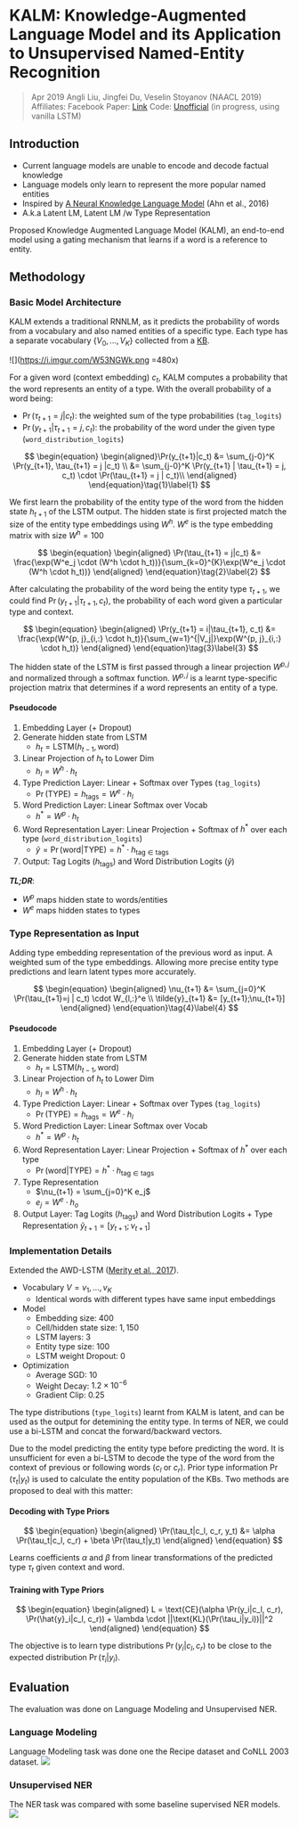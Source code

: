 # KALM: Knowledge-Augmented Language Model and its Application to Unsupervised Named-Entity Recognition

> Apr 2019
> Angli Liu, Jingfei Du, Veselin Stoyanov (NAACL 2019)
> Affiliates: Facebook
> Paper: [Link](https://arxiv.org/abs/1904.04458)
> Code: [Unofficial](https://github.com/raghavjajodia/unsupervised_nlu/blob/master/models.py) (in progress, using vanilla LSTM)

## Introduction
- Current language models are unable to encode and decode factual knowledge
- Language models only learn to represent the more popular named entities
- Inspired by [A Neural Knowledge Language Model](https://arxiv.org/abs/1608.00318) (Ahn et al., 2016)
- A.k.a Latent LM, Latent LM /w Type Representation

Proposed Knowledge Augmented Language Model (KALM), an end-to-end model using a gating mechanism that learns if a word is a reference to entity.

## Methodology
### Basic Model Architecture
KALM extends a traditional RNNLM, as it predicts the probability of words from a vocabulary and also named entities of a specific type. Each type has a separate vocabulary $\{V_0, ..., V_K\}$ collected from a [KB](https://github.com/uclanlp/NamedEntityLanguageModel).

![](https://i.imgur.com/W53NGWk.png =480x)

For a given word (context embedding) $c_t$, KALM computes a probability that the word represents an entity of a type. With the overall probability of a word being:
- $\Pr(\tau_{t+1} = j | c_t)$: the weighted sum of the type probabilities (`tag_logits`)
- $\Pr(y_{t+1}| \tau_{t+1} = j, c_t)$: the probability of the word under the given type (`word_distribution_logits`)

$$
\begin{equation}
\begin{aligned}\Pr(y_{t+1}|c_t) 
&= \sum_{j-0}^K \Pr(y_{t+1}, \tau_{t+1} = j |c_t) \\
&= \sum_{j-0}^K \Pr(y_{t+1} | \tau_{t+1} = j, c_t) \cdot \Pr(\tau_{t+1} = j | c_t)\\
\end{aligned}
\end{equation}\tag{1}\label{1}
$$

We first learn the probability of the entity type of the word from the hidden state $h_{t+1}$ of the LSTM output. The hidden state is first projected match the size of the entity type embeddings using $W^h$. $W^{e}$ is the type embedding matrix with size $W^h=100$

$$
\begin{equation}
\begin{aligned}
\Pr(\tau_{t+1} = j|c_t) &= \frac{\exp(W^e_j \cdot (W^h \cdot h_t))}{\sum_{k=0}^{K}\exp(W^e_j \cdot (W^h \cdot h_t))}
\end{aligned}
\end{equation}\tag{2}\label{2}
$$

After calculating the probability of the word being the entity type $\tau_{t+1}$, we could find $\Pr(y_{t+1}|\tau_{t+1}, c_t)$, the probability of each word given a particular type and context.

$$
\begin{equation}
\begin{aligned}
\Pr(y_{t+1} = i|\tau_{t+1}, c_t) &= \frac{\exp(W^{p, j}_{i,:} \cdot h_t)}{\sum_{w=1}^{|V_j|}\exp(W^{p, j}_{i,:} \cdot h_t)} \end{aligned}
\end{equation}\tag{3}\label{3}
$$

The hidden state of the LSTM is first passed through a linear projection $W^{p,j}$ and normalized through a softmax function. $W^{p,j}$ is a learnt type-specific projection matrix that determines if a word represents an entity of a type.

#### Pseudocode
1. Embedding Layer (+ Dropout)
2. Generate hidden state from LSTM
    - $h_t = \text{LSTM}(h_{t-1}, \text{word})$
3. Linear Projection of $h_t$ to Lower Dim
    - $h_l = W^h \cdot h_t$
4. Type Prediction Layer: Linear + Softmax over Types (`tag_logits`)
    - $\Pr(\text{TYPE}) = h_\text{tags} = W^e \cdot h_l$
5. Word Prediction Layer: Linear Softmax over Vocab
    - $h^* = W^p \cdot h_t$
6. Word Representation Layer: Linear Projection + Softmax of $h^*$ over each type (`word_distribution_logits`)
    - $\tilde{y} = \Pr(\text{word|TYPE}) = h^* \cdot h_{\text{tag} \in \text{tags}}$
7. Output: Tag Logits ($h_\text{tags}$) and Word Distribution Logits ($\tilde{y}$)

***TL;DR***:
- $W^p$ maps hidden state to words/entities
- $W^e$ maps hidden states to types

### Type Representation as Input
Adding type embedding representation of the previous word as input. A weighted sum of the type embeddings. Allowing more precise entity type predictions and learn latent types more accurately.

$$
\begin{equation}
\begin{aligned}
\nu_{t+1} &= \sum_{j=0}^K \Pr(\tau_{t+1}=j | c_t) \cdot W_{l,:}^e \\
\tilde{y}_{t+1} &= [y_{t+1};\nu_{t+1}]
\end{aligned}
\end{equation}\tag{4}\label{4}
$$

#### Pseudocode
1. Embedding Layer (+ Dropout)
2. Generate hidden state from LSTM
    - $h_t = \text{LSTM}(h_{t-1}, \text{word})$
3. Linear Projection of $h_t$ to Lower Dim
    - $h_l = W^h \cdot h_t$
4. Type Prediction Layer: Linear + Softmax over Types (`tag_logits`)
    - $\Pr(\text{TYPE}) = h_\text{tags} = W^e \cdot h_l$
5. Word Prediction Layer: Linear Softmax over Vocab
    - $h^* = W^p \cdot h_t$
6. Word Representation Layer: Linear Projection + Softmax of $h^*$ over each type
    - $\Pr(\text{word|TYPE}) = h^* \cdot h_{\text{tag} \in \text{tags}}$
6. Type Representation 
    - $\nu_{t+1} = \sum_{j=0}^K e_j$
    - $e_j = W^e \cdot h_o$
7. Output Layer: Tag Logits ($h_\text{tags}$) and Word Distribution Logits + Type Representation $\tilde{y}_{t+1} = [y_{t+1};\nu_{t+1}]$

### Implementation Details
Extended the AWD-LSTM ([Merity et al., 2017](https://yashuseth.blog/2018/09/12/awd-lstm-explanation-understanding-language-model/)).

- Vocabulary $V = {v_1,...,v_K}$
    - Identical words with different types have same input embeddings
- Model
    - Embedding size: $400$
    - Cell/hidden state size: $1,150$
    - LSTM layers: $3$
    - Entity type size: $100$
    - LSTM weight Dropout: $0$
- Optimization
    - Average SGD: $10$
    - Weight Decay: $1.2 \times 10^{-6}$
    - Gradient Clip: $0.25$

The type distributions (`type_logits`) learnt from KALM is latent, and can be used as the output for detemining the entity type. In terms of NER, we could use a bi-LSTM and concat the forward/backward vectors.

Due to the model predicting the entity type before predicting the word. It is unsufficient for even a bi-LSTM to decode the type of the word from the context of previous or following words ($c_l$ or $c_r$). Prior type information $\Pr(\tau_{t}|y_t)$ is used to calculate the entity population of the KBs. Two methods are proposed to deal with this matter:

#### Decoding with Type Priors
$$
\begin{equation}
\begin{aligned}
\Pr(\tau_t|c_l, c_r, y_t) &= \alpha \Pr(\tau_t|c_l, c_r) + \beta \Pr(\tau_t|y_t)
\end{aligned}
\end{equation}
$$

Learns coefficients $\alpha$ and $\beta$ from linear transformations of the predicted type $\tau_t$ given context and word.

#### Training with Type Priors
$$
\begin{equation}
\begin{aligned}
L = \text{CE}(\alpha \Pr(y_i|c_l, c_r), \Pr(\hat{y}_i|c_l, c_r)) + \lambda \cdot ||\text{KL}(\Pr(\tau_i|y_i))||^2
\end{aligned}
\end{equation}
$$

The objective is to learn type distributions $\Pr(y_i|c_l, c_r)$ to be close to the expected distribution $\Pr(\tau_i|y_i)$.

## Evaluation
The evaluation was done on Language Modeling and Unsupervised NER.

### Language Modeling
Language Modeling task was done one the Recipe dataset and CoNLL 2003 dataset.
![](https://i.imgur.com/RVTG01g.png)

### Unsupervised NER
The NER task was compared with some baseline supervised NER models.
![](https://i.imgur.com/9iP81GE.png)

